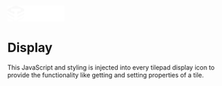 <img src="../assets/tilepad-logo.svg" width="128px" height="auto" > 

# Display

This JavaScript and styling is injected into every tilepad display icon to provide the functionality like getting and setting properties of a tile.